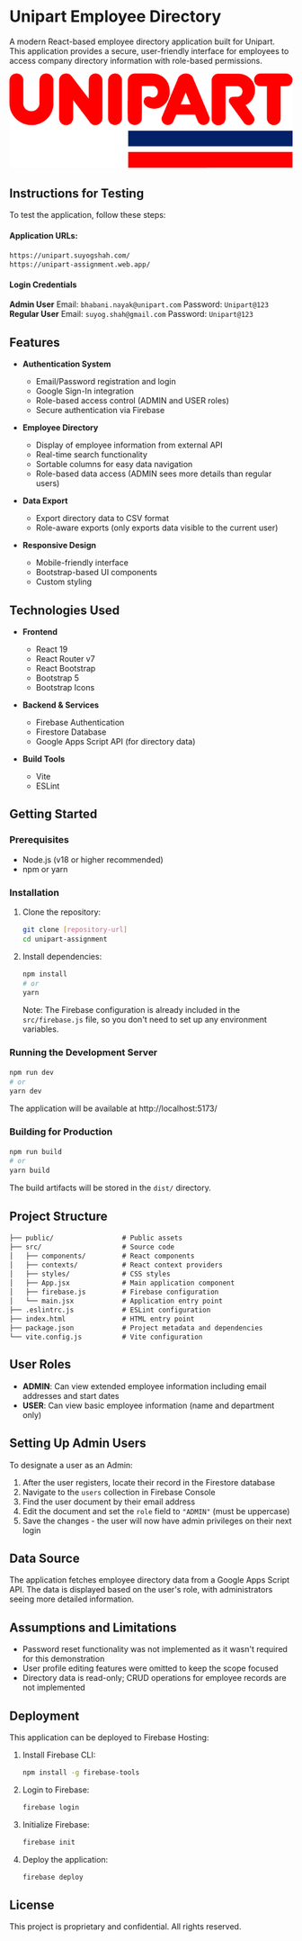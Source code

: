 # Unipart Employee Directory

A modern React-based employee directory application built for Unipart. This application provides a secure, user-friendly interface for employees to access company directory information with role-based permissions.

![Unipart Logo](/public/logo.png)

## Instructions for Testing
To test the application, follow these steps:
#### Application URLs:
    https://unipart.suyogshah.com/
    https://unipart-assignment.web.app/

#### Login Credentials
   **Admin User**
    Email: `bhabani.nayak@unipart.com`
    Password: `Unipart@123`
   **Regular User**
    Email: `suyog.shah@gmail.com`
    Password: `Unipart@123`


## Features

- **Authentication System**
  - Email/Password registration and login
  - Google Sign-In integration
  - Role-based access control (ADMIN and USER roles)
  - Secure authentication via Firebase

- **Employee Directory**
  - Display of employee information from external API
  - Real-time search functionality
  - Sortable columns for easy data navigation
  - Role-based data access (ADMIN sees more details than regular users)

- **Data Export**
  - Export directory data to CSV format
  - Role-aware exports (only exports data visible to the current user)

- **Responsive Design**
  - Mobile-friendly interface
  - Bootstrap-based UI components
  - Custom styling

## Technologies Used

- **Frontend**
  - React 19
  - React Router v7
  - React Bootstrap
  - Bootstrap 5
  - Bootstrap Icons

- **Backend & Services**
  - Firebase Authentication
  - Firestore Database
  - Google Apps Script API (for directory data)

- **Build Tools**
  - Vite
  - ESLint

## Getting Started

### Prerequisites

- Node.js (v18 or higher recommended)
- npm or yarn

### Installation

1. Clone the repository:
   ```bash
   git clone [repository-url]
   cd unipart-assignment
   ```

2. Install dependencies:
   ```bash
   npm install
   # or
   yarn
   ```

   Note: The Firebase configuration is already included in the `src/firebase.js` file, so you don't need to set up any environment variables.

### Running the Development Server

```bash
npm run dev
# or
yarn dev
```

The application will be available at http://localhost:5173/

### Building for Production

```bash
npm run build
# or
yarn build
```

The build artifacts will be stored in the `dist/` directory.

## Project Structure

```
├── public/                 # Public assets
├── src/                    # Source code
│   ├── components/         # React components
│   ├── contexts/           # React context providers
│   ├── styles/             # CSS styles
│   ├── App.jsx             # Main application component
│   ├── firebase.js         # Firebase configuration
│   └── main.jsx            # Application entry point
├── .eslintrc.js            # ESLint configuration
├── index.html              # HTML entry point
├── package.json            # Project metadata and dependencies
└── vite.config.js          # Vite configuration
```

## User Roles

- **ADMIN**: Can view extended employee information including email addresses and start dates
- **USER**: Can view basic employee information (name and department only)

## Setting Up Admin Users

To designate a user as an Admin:

1. After the user registers, locate their record in the Firestore database
2. Navigate to the `users` collection in Firebase Console
3. Find the user document by their email address
4. Edit the document and set the `role` field to `"ADMIN"` (must be uppercase)
5. Save the changes - the user will now have admin privileges on their next login

## Data Source

The application fetches employee directory data from a Google Apps Script API. The data is displayed based on the user's role, with administrators seeing more detailed information.

## Assumptions and Limitations

- Password reset functionality was not implemented as it wasn't required for this demonstration
- User profile editing features were omitted to keep the scope focused
- Directory data is read-only; CRUD operations for employee records are not implemented

## Deployment

This application can be deployed to Firebase Hosting:

1. Install Firebase CLI:
   ```bash
   npm install -g firebase-tools
   ```

2. Login to Firebase:
   ```bash
   firebase login
   ```

3. Initialize Firebase:
   ```bash
   firebase init
   ```

4. Deploy the application:
   ```bash
   firebase deploy
   ```

## License

This project is proprietary and confidential. All rights reserved.